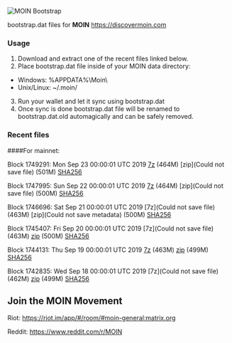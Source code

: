 ![MOIN Bootstrap](https://i.imgur.com/KjM1jMp.jpg)

bootstrap.dat files for **MOIN** https://discovermoin.com

### Usage

1. Download and extract one of the recent files linked below.
2. Place bootstrap.dat file inside of your MOIN data directory:
 - Windows: %APPDATA%\Moin\
 - Unix/Linux: ~/.moin/
3. Run your wallet and let it sync using bootstrap.dat
4. Once sync is done bootstrap.dat file will be renamed to bootstrap.dat.old automagically and can be safely removed.


### Recent files

####For mainnet:

Block 1749291: Mon Sep 23 00:00:01 UTC 2019 [7z]() (464M) [zip](Could not save file) (501M) [SHA256]()

Block 1747995: Sun Sep 22 00:00:01 UTC 2019 [7z]() (464M) [zip](Could not save file) (500M) [SHA256](https://transfer.sh/isCFC/sha256.txt)

Block 1746696: Sat Sep 21 00:00:01 UTC 2019 [7z](Could not save file) (463M) [zip](Could not save metadata) (500M) [SHA256](https://transfer.sh/160ISe/sha256.txt)

Block 1745407: Fri Sep 20 00:00:01 UTC 2019 [7z](Could not save file) (463M) [zip]() (500M) [SHA256]()

Block 1744131: Thu Sep 19 00:00:01 UTC 2019 [7z]() (463M) [zip]() (499M) [SHA256]()

Block 1742835: Wed Sep 18 00:00:01 UTC 2019 [7z](Could not save file) (462M) [zip]() (499M) [SHA256]()

## Join the MOIN Movement

Riot: https://riot.im/app/#/room/#moin-general:matrix.org

Reddit: https://www.reddit.com/r/MOIN
